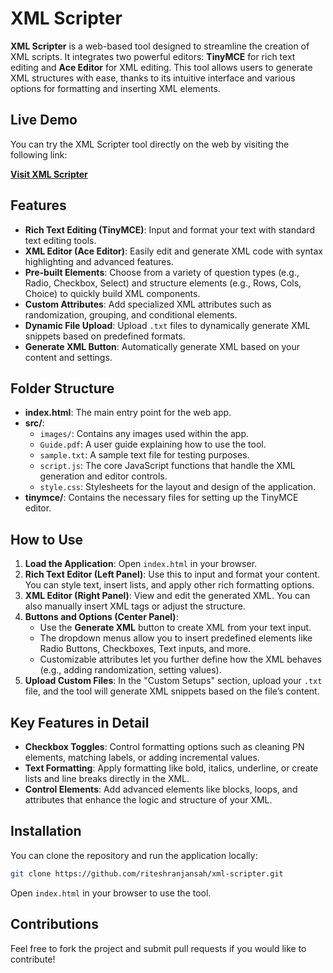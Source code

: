 # **XML Scripter**

**XML Scripter** is a web-based tool designed to streamline the creation of XML scripts. It integrates two powerful editors: **TinyMCE** for rich text editing and **Ace Editor** for XML editing. This tool allows users to generate XML structures with ease, thanks to its intuitive interface and various options for formatting and inserting XML elements. 

## **Live Demo**

You can try the XML Scripter tool directly on the web by visiting the following link:

<a href="https://riteshranjansah.github.io/xml-scripter" target="_blank"><strong>Visit XML Scripter</strong></a>


## **Features**
- **Rich Text Editing (TinyMCE)**: Input and format your text with standard text editing tools.
- **XML Editor (Ace Editor)**: Easily edit and generate XML code with syntax highlighting and advanced features.
- **Pre-built Elements**: Choose from a variety of question types (e.g., Radio, Checkbox, Select) and structure elements (e.g., Rows, Cols, Choice) to quickly build XML components.
- **Custom Attributes**: Add specialized XML attributes such as randomization, grouping, and conditional elements.
- **Dynamic File Upload**: Upload `.txt` files to dynamically generate XML snippets based on predefined formats.
- **Generate XML Button**: Automatically generate XML based on your content and settings.

## **Folder Structure**

- **index.html**: The main entry point for the web app.
- **src/**:
  - `images/`: Contains any images used within the app.
  - `Guide.pdf`: A user guide explaining how to use the tool.
  - `sample.txt`: A sample text file for testing purposes.
  - `script.js`: The core JavaScript functions that handle the XML generation and editor controls.
  - `style.css`: Stylesheets for the layout and design of the application.
- **tinymce/**: Contains the necessary files for setting up the TinyMCE editor.

## **How to Use**

1. **Load the Application**: Open `index.html` in your browser.
2. **Rich Text Editor (Left Panel)**: Use this to input and format your content. You can style text, insert lists, and apply other rich formatting options.
3. **XML Editor (Right Panel)**: View and edit the generated XML. You can also manually insert XML tags or adjust the structure.
4. **Buttons and Options (Center Panel)**:
   - Use the **Generate XML** button to create XML from your text input.
   - The dropdown menus allow you to insert predefined elements like Radio Buttons, Checkboxes, Text inputs, and more.
   - Customizable attributes let you further define how the XML behaves (e.g., adding randomization, setting values).
5. **Upload Custom Files**: In the "Custom Setups" section, upload your `.txt` file, and the tool will generate XML snippets based on the file’s content.

## **Key Features in Detail**
- **Checkbox Toggles**: Control formatting options such as cleaning PN elements, matching labels, or adding incremental values.
- **Text Formatting**: Apply formatting like bold, italics, underline, or create lists and line breaks directly in the XML.
- **Control Elements**: Add advanced elements like blocks, loops, and attributes that enhance the logic and structure of your XML.
  
## **Installation**

You can clone the repository and run the application locally:

```bash
git clone https://github.com/riteshranjansah/xml-scripter.git
```

Open `index.html` in your browser to use the tool.

## **Contributions**

Feel free to fork the project and submit pull requests if you would like to contribute!
